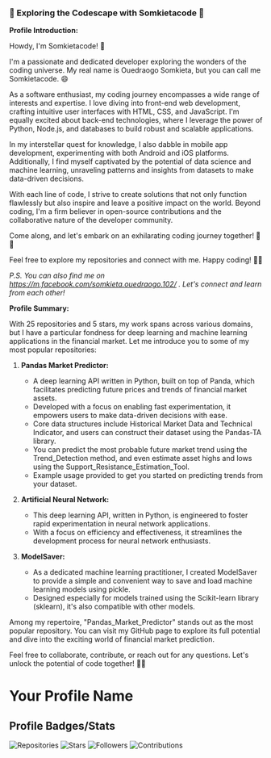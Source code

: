 ### 🚀 Exploring the Codescape with Somkietacode 🌌

**Profile Introduction:**

Howdy, I'm Somkietacode! 👋

I'm a passionate and dedicated developer exploring the wonders of the coding universe. My real name is Ouedraogo Somkieta, but you can call me Somkietacode. 😄

As a software enthusiast, my coding journey encompasses a wide range of interests and expertise. I love diving into front-end web development, crafting intuitive user interfaces with HTML, CSS, and JavaScript. I'm equally excited about back-end technologies, where I leverage the power of Python, Node.js, and databases to build robust and scalable applications.

In my interstellar quest for knowledge, I also dabble in mobile app development, experimenting with both Android and iOS platforms. Additionally, I find myself captivated by the potential of data science and machine learning, unraveling patterns and insights from datasets to make data-driven decisions.

With each line of code, I strive to create solutions that not only function flawlessly but also inspire and leave a positive impact on the world. Beyond coding, I'm a firm believer in open-source contributions and the collaborative nature of the developer community.

Come along, and let's embark on an exhilarating coding journey together! 🚀🌌

Feel free to explore my repositories and connect with me. Happy coding! 🚀🔥

*P.S. You can also find me on https://m.facebook.com/somkieta.ouedraogo.102/ . Let's connect and learn from each other!*

**Profile Summary:**

With 25 repositories and 5 stars, my work spans across various domains, but I have a particular fondness for deep learning and machine learning applications in the financial market. Let me introduce you to some of my most popular repositories:

1. **Pandas Market Predictor:**
   - A deep learning API written in Python, built on top of Panda, which facilitates predicting future prices and trends of financial market assets.
   - Developed with a focus on enabling fast experimentation, it empowers users to make data-driven decisions with ease.
   - Core data structures include Historical Market Data and Technical Indicator, and users can construct their dataset using the Pandas-TA library.
   - You can predict the most probable future market trend using the Trend_Detection method, and even estimate asset highs and lows using the Support_Resistance_Estimation_Tool.
   - Example usage provided to get you started on predicting trends from your dataset.

2. **Artificial Neural Network:**
   - This deep learning API, written in Python, is engineered to foster rapid experimentation in neural network applications.
   - With a focus on efficiency and effectiveness, it streamlines the development process for neural network enthusiasts.

3. **ModelSaver:**
   - As a dedicated machine learning practitioner, I created ModelSaver to provide a simple and convenient way to save and load machine learning models using pickle.
   - Designed especially for models trained using the Scikit-learn library (sklearn), it's also compatible with other models.

Among my repertoire, "Pandas_Market_Predictor" stands out as the most popular repository. You can visit my GitHub page to explore its full potential and dive into the exciting world of financial market prediction.

Feel free to collaborate, contribute, or reach out for any questions. Let's unlock the potential of code together! 🚀🌌


# Your Profile Name

## Profile Badges/Stats

![Repositories](https://img.shields.io/github/repo-count/somkietacode/somkietacode)
![Stars](https://img.shields.io/github/stars/somkietacode/somkietacode)
![Followers](https://img.shields.io/github/followers/somkietacode?style=social)
![Contributions](https://img.shields.io/github/last-commit/somkietacode/somkietacode)



<!--
**somkietacode/somkietacode** is a ✨ _special_ ✨ repository because its `README.md` (this file) appears on your GitHub profile.

Here are some ideas to get you started:

- 🔭 I’m currently working on ...
- 🌱 I’m currently learning ...
- 👯 I’m looking to collaborate on ...
- 🤔 I’m looking for help with ...
- 💬 Ask me about ...
- 📫 How to reach me: ...
- 😄 Pronouns: ...
- ⚡ Fun fact: ...
-->
